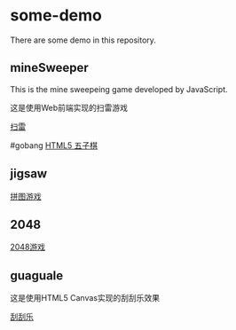 # some-demo
There are some demo in this repository.

## mineSweeper
This is the mine sweepeing game developed by JavaScript.

这是使用Web前端实现的扫雷游戏

[扫雷](https://sdshaoda.github.io/some-demo/mineSweeper/)

#gobang
[HTML5 五子棋](https://sdshaoda.github.io/some-demo/gobang/)

## jigsaw
[拼图游戏](https://sdshaoda.github.io/some-demo/jinsaw/)

## 2048
[2048游戏](https://sdshaoda.github.io/some-demo/2048/)

## guaguale
这是使用HTML5 Canvas实现的刮刮乐效果

[刮刮乐](https://sdshaoda.github.io/some-demo/guaguale/)